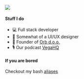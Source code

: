 ![](https://img-9gag-fun.9cache.com/photo/aGppMn5_460s.jpg)

#### Stuff I do
- 💻 Full stack developer
- 🎨 Somewhat of a UI/UX designer 
- 🏢 Founder of [Orb d.o.o.](https://orb.si)
- 🎙️ Our podcast [VegaHQ](https://vegahq.com)

#### If you are bored
Checkout my bash [aliases](https://github.com/gapidobri/gapidobri/blob/main/aliases.sh)
